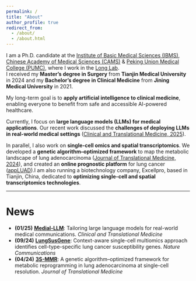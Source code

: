 ```yaml
---
permalink: /
title: "About"
author_profile: true
redirect_from:
  - /about/
  - /about.html
---
```


I am a Ph.D. candidate at the [Institute of Basic Medical Sciences (IBMS)](https://www.ibms.pumc.edu.cn/), [Chinese Academy of Medical Sciences (CAMS)](https://english.cams.cn/) & [Peking Union Medical College (PUMC)](https://www.pumc.edu.cn/), where I work in the [Long Lab](https://sites.google.com/view/erping-long-lab/).  
I received my **Master’s degree in Surgery** from **Tianjin Medical University** in 2024 and my **Bachelor’s degree in Clinical Medicine** from **Jining Medical University** in 2021.

My long-term goal is to **apply artificial intelligence to clinical medicine**, enabling everyone to benefit from safe and accessible AI-powered healthcare.

Currently, I focus on **large language models (LLMs) for medical applications**. Our recent work discussed the **challenges of deploying LLMs in real-world medical settings** ([Clinical and Translational Medicine, 2025](https://onlinelibrary.wiley.com/doi/10.1002/ctm2.70157)).

In parallel, I also work on **single-cell omics and spatial transcriptomics**. We developed a **genetic algorithm–optimized framework** to map the metabolic landscape of lung adenocarcinoma ([Journal of Translational Medicine, 2024](https://translational-medicine.biomedcentral.com/articles/10.1186/s12967-024-05138-2)), and created an **online prognostic platform** for lung cancer ([appLUAD](https://xintisunlab.shinyapps.io/appLUAD/)).I am also running a biotechnology company, Excellpro, based in Tianjin, China, dedicated to **optimizing single-cell and spatial transcriptomics technologies**.

---

# News

- **(01/25)** [**Medial-LLM**](https://onlinelibrary.wiley.com/doi/10.1002/ctm2.70157): Tailoring large language models for real-world medical communications. *Clinical and Translational Medicine*  
- **(09/24)** [**LungSusGene**](https://www.nature.com/articles/s41467-024-52356-9): Context-aware single-cell multiomics approach identifies cell-type-specific lung cancer susceptibility genes. *Nature Communications*  
- **(04/24)** [**3S-MMR**](https://translational-medicine.biomedcentral.com/articles/10.1186/s12967-024-05138-2): A genetic algorithm–optimized framework for metabolic reprogramming in lung adenocarcinoma at single-cell resolution. *Journal of Translational Medicine*

